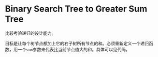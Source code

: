 # Binary Search Tree to Greater Sum Tree

比较考验递归的设计能力。

目标是让每个树节点都加上它的右子树所有节点的和。必须重新定义一个递归函数，用一个``sum``参数来代表比当前节点值大的和。具体可以见代码。

